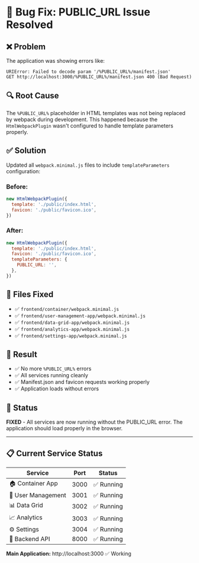 # 🐛 Bug Fix: PUBLIC_URL Issue Resolved

## ❌ **Problem**
The application was showing errors like:
```
URIError: Failed to decode param '/%PUBLIC_URL%/manifest.json'
GET http://localhost:3000/%PUBLIC_URL%/manifest.json 400 (Bad Request)
```

## 🔍 **Root Cause**
The `%PUBLIC_URL%` placeholder in HTML templates was not being replaced by webpack during development. This happened because the `HtmlWebpackPlugin` wasn't configured to handle template parameters properly.

## ✅ **Solution**
Updated all `webpack.minimal.js` files to include `templateParameters` configuration:

### Before:
```javascript
new HtmlWebpackPlugin({
  template: './public/index.html',
  favicon: './public/favicon.ico',
})
```

### After:
```javascript
new HtmlWebpackPlugin({
  template: './public/index.html',
  favicon: './public/favicon.ico',
  templateParameters: {
    PUBLIC_URL: '',
  },
})
```

## 📁 **Files Fixed**
- ✅ `frontend/container/webpack.minimal.js`
- ✅ `frontend/user-management-app/webpack.minimal.js`
- ✅ `frontend/data-grid-app/webpack.minimal.js`
- ✅ `frontend/analytics-app/webpack.minimal.js`
- ✅ `frontend/settings-app/webpack.minimal.js`

## 🎯 **Result**
- ✅ No more `%PUBLIC_URL%` errors
- ✅ All services running cleanly
- ✅ Manifest.json and favicon requests working properly
- ✅ Application loads without errors

## 🚀 **Status**
**FIXED** - All services are now running without the PUBLIC_URL error. The application should load properly in the browser.

---

## 📋 **Current Service Status**

| Service | Port | Status |
|---------|------|--------|
| 🏠 Container App | 3000 | ✅ Running |
| 👥 User Management | 3001 | ✅ Running |
| 📊 Data Grid | 3002 | ✅ Running |
| 📈 Analytics | 3003 | ✅ Running |
| ⚙️ Settings | 3004 | ✅ Running |
| 🐍 Backend API | 8000 | ✅ Running |

**Main Application:** http://localhost:3000 ✅ Working

